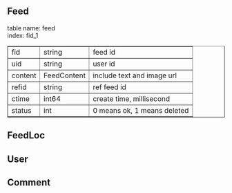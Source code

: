 ## Feed  
table name: feed  
index: fid_1  

<table border="1">
  <tr>
    <td>fid</td>
    <td>string</td>
    <td>feed id</td>
  </tr>
  <tr>
    <td>uid</td>
    <td>string</td>
    <td>user id</td>
  </tr>
  <tr>
    <td>content</td>
    <td>FeedContent</td>
    <td>include text and image url</td>
  </tr>
  <tr>
    <td>refid</td>
    <td>string</td>
    <td>ref feed id</td>
  </tr>
  <tr>
    <td>ctime</td>
    <td>int64</td>
    <td>create time, millisecond</td>
  </tr>
  <tr>
    <td>status</td>
    <td>int</td>
    <td>0 means ok, 1 means deleted</td>
  </tr>
</table>


## FeedLoc



## User


## Comment


